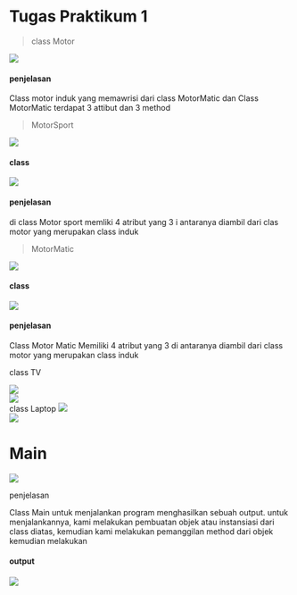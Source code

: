 # Tugas Praktikum 1

<blockquote>class Motor </blockquote>

<img src="img/cm.jpg">

<h4>penjelasan </h4>

Class motor induk yang memawrisi dari class MotorMatic dan Class MotorMatic
terdapat 3 attibut dan 3 method


<blockquote>MotorSport </blockquote>

<img src="img/ms.jpg">


<h4>class </h4>


<img src="img/cms.jpg">


<h4>penjelasan </h4>


di class Motor sport memliki 4 atribut yang 3 i antaranya diambil dari
clas motor yang merupakan class induk


<blockquote>MotorMatic </blockquote>

<img src="img/mm.jpg">


<h4>class </h4>


<img src="img/cmm.jpg">

<h4>penjelasan </h4>

Class Motor Matic Memiliki 4 atribut yang 3 di antaranya diambil dari
class motor yang merupakan class induk


class TV

<img src=img/tv.jpg>

<br>

<img src="img/ctv.jpg">
 <br>
class Laptop


<img src=img/lt.jpg>
<br>

<img src="img/cl.jpg">

# Main

<img src="img/cmain.jpg">


penjelasan

Class Main untuk menjalankan program menghasilkan sebuah output. untuk menjalankannya,
kami melakukan pembuatan objek atau instansiasi dari class diatas, kemudian kami melakukan pemanggilan 
method dari objek kemudian melakukan

<h4>output <h4>

<img src="img/out.jpg">
